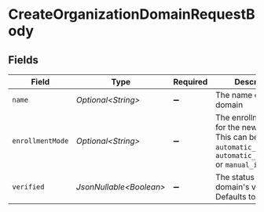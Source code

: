 # CreateOrganizationDomainRequestBody


## Fields

| Field                                                                                                                     | Type                                                                                                                      | Required                                                                                                                  | Description                                                                                                               |
| ------------------------------------------------------------------------------------------------------------------------- | ------------------------------------------------------------------------------------------------------------------------- | ------------------------------------------------------------------------------------------------------------------------- | ------------------------------------------------------------------------------------------------------------------------- |
| `name`                                                                                                                    | *Optional\<String>*                                                                                                       | :heavy_minus_sign:                                                                                                        | The name of the new domain                                                                                                |
| `enrollmentMode`                                                                                                          | *Optional\<String>*                                                                                                       | :heavy_minus_sign:                                                                                                        | The enrollment_mode for the new domain. This can be `automatic_invitation`, `automatic_suggestion` or `manual_invitation` |
| `verified`                                                                                                                | *JsonNullable\<Boolean>*                                                                                                  | :heavy_minus_sign:                                                                                                        | The status of domain's verification. Defaults to true                                                                     |